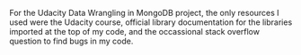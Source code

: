For the Udacity Data Wrangling in MongoDB project, the only resources I used were the Udacity course, official library documentation for the libraries imported at the top of my code, and the occassional stack overflow question to find bugs in my code.